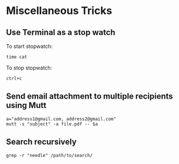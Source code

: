 # Miscellaneous Tricks

## Use Terminal as a stop watch

To start stopwatch:

    time cat

To stop stopwatch:

    ctrl+c

## Send email attachment to multiple recipients using Mutt

    a="address1@gmail.com, address2@gmail.com"
    mutt -s "subject" -a file.pdf -- $a

## Search recursively

    grep -r "needle" /path/to/search/
